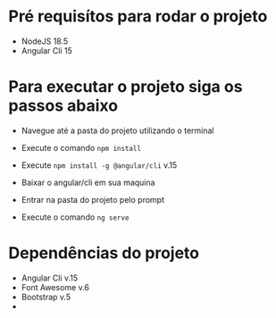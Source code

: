 # Pré requisítos para rodar o projeto

- NodeJS 18.5
- Angular Cli 15

# Para executar o projeto siga os passos abaixo

- Navegue até a pasta do projeto utilizando o terminal
- Execute o comando `npm install`

- Execute `npm install -g @angular/cli` v.15
- Baixar o angular/cli em sua maquina

- Entrar na pasta do projeto pelo prompt
- Execute o comando `ng serve`

# Dependências do projeto

- Angular Cli v.15
- Font Awesome v.6
- Bootstrap v.5
- 

